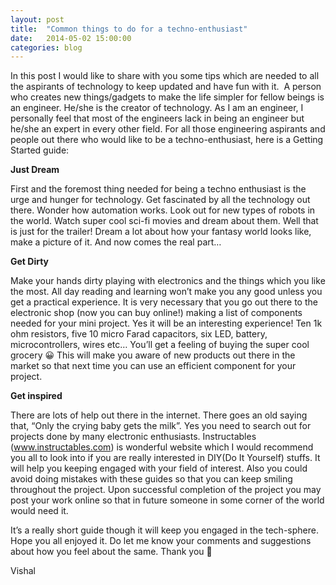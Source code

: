 ```yaml
---
layout: post
title:  "Common things to do for a techno-enthusiast"
date:   2014-05-02 15:00:00
categories: blog
---
```


In this post I would like to share with you some tips which are needed to all the aspirants of technology to keep updated and have fun with it.  A person who creates new things/gadgets to make the life simpler for fellow beings is an engineer. He/she is the creator of technology. As I am an engineer, I personally feel that most of the engineers lack in being an engineer but he/she an expert in every other field. For all those engineering aspirants and people out there who would like to be a techno-enthusiast, here is a Getting Started guide:

**Just Dream**
  
First and the foremost thing needed for being a techno enthusiast is the urge and hunger for technology. Get fascinated by all the technology out there. Wonder how automation works. Look out for new types of robots in the world. Watch super cool sci-fi movies and dream about them. Well that is just for the trailer! Dream a lot about how your fantasy world looks like, make a picture of it. And now comes the real part…

**Get Dirty**
  
Make your hands dirty playing with electronics and the things which you like the most. All day reading and learning won’t make you any good unless you get a practical experience. It is very necessary that you go out there to the electronic shop (now you can buy online!) making a list of components needed for your mini project. Yes it will be an interesting experience! Ten 1k ohm resistors, five 10 micro Farad capacitors, six LED, battery, microcontrollers, wires etc… You’ll get a feeling of buying the super cool grocery 😀 This will make you aware of new products out there in the market so that next time you can use an efficient component for your project.

**Get inspired**
  
There are lots of help out there in the internet. There goes an old saying that, “Only the crying baby gets the milk”. Yes you need to search out for projects done by many electronic enthusiasts. Instructables (www.instructables.com) is wonderful website which I would recommend you all to look into if you are really interested in DIY(Do It Yourself) stuffs. It will help you keeping engaged with your field of interest. Also you could avoid doing mistakes with these guides so that you can keep smiling throughout the project. Upon successful completion of the project you may post your work online so that in future someone in some corner of the world would need it.

It’s a really short guide though it will keep you engaged in the tech-sphere. Hope you all enjoyed it. Do let me know your comments and suggestions about how you feel about the same. Thank you 🙂

Vishal